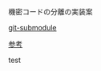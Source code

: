 機密コードの分離の実装案

[git-submodule](https://git-scm.com/book/ja/v2/Git-%E3%81%AE%E3%81%95%E3%81%BE%E3%81%96%E3%81%BE%E3%81%AA%E3%83%84%E3%83%BC%E3%83%AB-%E3%82%B5%E3%83%96%E3%83%A2%E3%82%B8%E3%83%A5%E3%83%BC%E3%83%AB)

[参考](https://qiita.com/ma2saka/items/4bd00ef6f8c240847807#git-submodule-update---init----recursive-%E3%81%A7%E5%86%8D%E5%B8%B0%E7%9A%84%E3%81%AB%E6%9B%B4%E6%96%B0%E3%81%99%E3%82%8B)

test